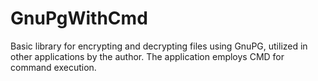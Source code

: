 # GnuPgWithCmd
Basic library for encrypting and decrypting files using GnuPG, utilized in other applications by the author. The application employs CMD for command execution.

